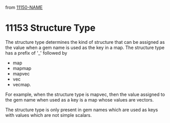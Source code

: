 from [11150-NAME](11150-NAME.md)
# 11153 Structure Type

The structure type determines the kind of structure that can be assigned as the value when a gem name is used as the key in a map. The structure type has a prefix of '_' followed by

- map
- mapmap
- mapvec
- vec
- vecmap.

For example, when the structure type is mapvec, then the value assigned to the gem name when used as a key is a map whose values are vectors.

The structure type is only present in gem names which are used as keys with values which are not simple scalars.

